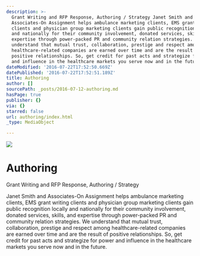 ```yaml
---
description: >-
  Grant Writing and RFP Response, Authoring / Strategy Janet Smith and
  Associates-On Assignment helps ambulance marketing clients, EMS grant writing
  clients and physician group marketing clients gain public recognition locally
  and nationally for their community involvement, donated services, skills, and
  expertise through power-packed PR and community relation strategies. We
  understand that mutual trust, collaboration, prestige and respect among
  healthcare-related companies are earned over time and are the result of
  positive relationships. So, get credit for past acts and strategize for power
  and influence in the healthcare markets you serve now and in the future.
dateModified: '2016-07-22T17:52:50.669Z'
datePublished: '2016-07-22T17:52:51.189Z'
title: Authoring
author: []
sourcePath: _posts/2016-07-12-authoring.md
hasPage: true
publisher: {}
via: {}
starred: false
url: authoring/index.html
_type: MediaObject

---
```

![](https://the-grid-user-content.s3-us-west-2.amazonaws.com/222903e9-d844-485f-be95-53d1c9f6f8bb.jpg)

# Authoring

Grant Writing and RFP Response, Authoring / Strategy   
  
Janet Smith and Associates-On Assignment helps ambulance marketing clients, EMS grant writing clients and physician group marketing clients gain public recognition locally and nationally for their community involvement, donated services, skills, and expertise through power-packed PR and community relation strategies. We understand that mutual trust, collaboration, prestige and respect among healthcare-related companies are earned over time and are the result of positive relationships. So, get credit for past acts and strategize for power and influence in the healthcare markets you serve now and in the future.